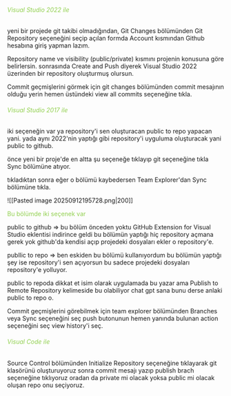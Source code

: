 
###### <font color="#92d050">Visual Studio 2022 ile</font>

yeni bir projede git takibi olmadığından, Git Changes  bölümünden  Git Repository seçeneğini seçip açılan formda Account kısmından Github hesabına giriş yapman lazım.

Repository name ve visibility (public/private) kısmını projenin konusuna göre belirlersin. sonrasında Create and Push diyerek Visual Studio 2022 üzerinden bir repository oluşturmuş olursun.

Commit geçmişlerini görmek için git changes bölümünden commit mesajının olduğu yerin hemen üstündeki view all commits seçeneğine tıkla.

###### <font color="#92d050">Visual Studio 2017 ile</font>

iki seçeneğin var ya repository'i sen oluşturacan public to repo yapacan yani.
yada aynı 2022'nin yaptığı gibi repository'i uyguluma oluşturacak yani public to github.

önce yeni bir proje'de en altta şu seçeneğe tıklayıp git seçeneğine tıkla Sync bölümüne atıyor.

tıkladıktan sonra eğer o bölümü kaybedersen Team Explorer'dan Sync bölümüne tıkla.

![[Pasted image 20250912195728.png|200]]

<font color="#92d050">Bu bölümde iki seçenek var </font>

public to github => bu bölüm önceden yoktu GitHub Extension for Visual Studio eklentisi indirince geldi bu bölümün yaptığı hiç repository açmana gerek yok github'da kendisi açıp projedeki dosyaları ekler o repository'e.

publlic to repo => ben eskiden bu bölümü kullanıyordum bu bölümün yaptığı şey ise repository'i sen açıyorsun bu sadece projedeki dosyaları repository'e yolluyor.

public to repoda dikkat et isim olarak uygulamada bu yazar ama Publish to Remote Repository kelimeside bu olabiliyor chat gpt sana bunu derse anlaki public to repo o.

Commit geçmişlerini görebilmek için team explorer bölümünden Branches veya Sync seçeneğini seç push butonunun hemen yanında bulunan action seçeneğini seç view history'i seç.


###### <font color="#92d050">Visual Code ile</font>

Source Control bölümünden Initialize Repository seçeneğine tıklayarak git klasörünü oluşturuyoruz sonra commit mesajı yazıp publish brach seçeneğine tıklıyoruz oradan da private mi olacak yoksa public mi olacak oluşan repo onu seçiyoruz.